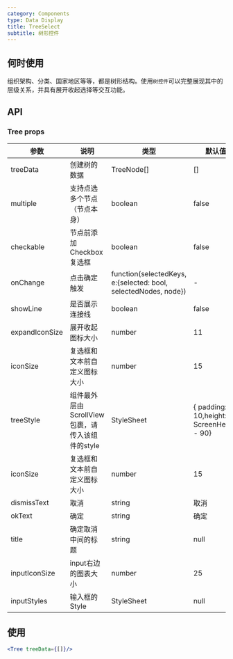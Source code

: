 ```yaml
---
category: Components
type: Data Display
title: TreeSelect
subtitle: 树形控件
---
```


## 何时使用

组织架构、分类、国家地区等等，都是树形结构。使用`树控件`可以完整展现其中的层级关系，并具有展开收起选择等交互功能。

## API

### Tree props

| 参数       | 说明                                      | 类型       | 默认值 |
|-----------|------------------------------------------|------------|--------|
|treeData | 创建树的数据 | TreeNode[] | [] |
|multiple | 支持点选多个节点（节点本身） | boolean | false |
|checkable | 节点前添加 Checkbox 复选框 | boolean | false |
|onChange | 点击确定触发 | function(selectedKeys, e:{selected: bool, selectedNodes, node}) | - |
|showLine | 是否展示连接线 | boolean | false | 
|expandIconSize | 展开收起图标大小 | number | 11 | 
|iconSize | 复选框和文本前自定义图标大小 | number | 15 | 
|treeStyle | 组件最外层由ScrollView包裹，请传入该组件的style | StyleSheet | { padding: 10,height: ScreenHeight - 90} | 
|iconSize | 复选框和文本前自定义图标大小 | number | 15 | 
|dismissText | 取消 | string | 取消 | 
|okText | 确定 | string | 确定 | 
|title | 确定取消中间的标题 | string | null | 
|inputIconSize | input右边的图表大小 | number | 25 | 
|inputStyles | 输入框的Style | StyleSheet | null | 

## 使用
```jsx
<Tree treeData={[]}/>
```
